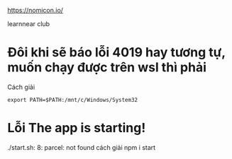 https://nomicon.io/

learnnear club

# Đôi khi sẽ báo lỗi 4019 hay tương tự, muốn chạy được trên wsl thì phải

Cách giải
```
export PATH=$PATH:/mnt/c/Windows/System32
```

# Lỗi The app is starting!
./start.sh: 8: parcel: not found
cách giải
npm i start

